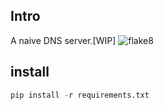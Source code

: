 ## Intro
A naive DNS server.[WIP] ![flake8](https://github.com/EvanMu96/dns-test/workflows/Lint/badge.svg)
## install
```Python
pip install -r requirements.txt
```
